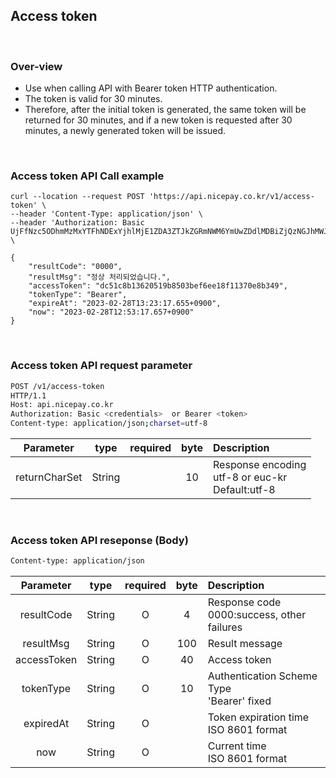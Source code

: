 ## Access token

<br>

### Over-view
- Use when calling API with Bearer token HTTP authentication.
- The token is valid for 30 minutes.   
- Therefore, after the initial token is generated, the same token will be returned for 30 minutes, and if a new token is requested after 30 minutes, a newly generated token will be issued.  

<br>

### Access token API Call example

```shell
curl --location --request POST 'https://api.nicepay.co.kr/v1/access-token' \
--header 'Content-Type: application/json' \
--header 'Authorization: Basic UjFfNzc5ODhmMzMxYTFhNDExYjhlMjE1ZDA3ZTJkZGRmNWM6YmUwZDdlMDBiZjQzNGJhMWJiZWM3ZjgyNzY2MmFiMzA=' \
```

```shell
{
    "resultCode": "0000",
    "resultMsg": "정상 처리되었습니다.",
    "accessToken": "dc51c8b13620519b8503bef6ee18f11370e8b349",
    "tokenType": "Bearer",
    "expireAt": "2023-02-28T13:23:17.655+0900",
    "now": "2023-02-28T12:53:17.657+0900"
}
```

<br>

### Access token API request parameter

```bash
POST /v1/access-token
HTTP/1.1
Host: api.nicepay.co.kr
Authorization: Basic <credentials>  or Bearer <token>
Content-type: application/json;charset=utf-8
```

|   Parameter   |  type  | required  | byte | Description  |
|:-------------:|:------:|:---------:|:----:|:-------------|
| returnCharSet | String |           |  10  | Response encoding <br> utf-8 or euc-kr <br> Default:utf-8 |

<br>

### Access token API reseponse (Body)
```bash
Content-type: application/json
```
|  Parameter  |  type  | required  | byte | Description  |
|:-----------:|:------:|:---------:|:----:|:-------------|
| resultCode  | String |  O  |  4   | Response code<br>0000:success, other failures  |
|  resultMsg  | String |  O  | 100  | Result message  |
| accessToken | String |  O  |  40  | Access token  |
|  tokenType  | String |  O  |  10  | Authentication Scheme Type <br> 'Bearer' fixed  |
|  expiredAt  | String |  O  |      | Token expiration time<br>ISO 8601 format |
|     now     | String |  O  |      | Current time<br> ISO 8601 format |